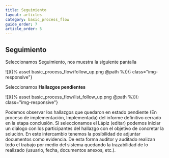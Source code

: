 ```yaml
---
title: Seguimiento
layout: articles
category: basic_process_flow
guide_order: 7
article_order: 5
---
```


## Seguimiento

Seleccionamos Seguimiento, nos muestra la siguiente pantalla

![]({% asset basic_process_flow/follow_up.png @path %}){: class="img-responsive"}

Seleccionamos **Hallazgos pendientes**

![]({% asset basic_process_flow/list_follow_up.png @path %}){: class="img-responsive"}


Podemos observar los hallazgos que quedaron en estado pendiente (En proceso de implementación, Implementada) del informe definitivo cerrado en la etapa conclusión.
Si seleccionamos el Lápiz (editar) podemos iniciar un diálogo con los participantes del hallazgo con el objetivo de concretar la solución. En este intercambio tenemos la posibilidad de adjuntar documentos como evidencia. De esta forma auditor y auditado realizan todo el trabajo por medio del sistema quedando la trazabilidad de lo realizado (usuario, fecha, documentos anexos, etc.).
 

